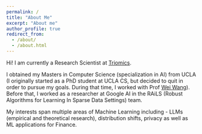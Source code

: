 ```yaml
---
permalink: /
title: "About Me"
excerpt: "About me"
author_profile: true
redirect_from:
  - /about/
  - /about.html
---
```


<!-- ## Academic -->
Hi! I am currently a Research Scientist at [Triomics](https://www.triomics.com/).

I obtained my Masters in Computer Science (specialization in AI) from UCLA (I originally started as a PhD student at UCLA CS, but decided to quit in order to pursue my goals. During that time, I worked with Prof [Wei Wang](http://web.cs.ucla.edu/~weiwang/)).
Before that, I worked as a researcher at Google AI in the RAiLS (Robust Algorithms for Learning In Sparse Data Settings) team. 

My interests span multiple areas of Machine Learning including - LLMs (empirical and theoretical research), distribution shifts, privacy as well as ML applications for Finance. <!---, OOD Generalization and Optimization.  with primary works in spatio-temporal modelling, distribution shifts, fairness and learning from labelled proportions. -->

<!-- Before that, I finished my undergraduate in Computer Science and Engineering at [Indian Institute of Technology, Hyderabad](https://www.iith.ac.in/) where I worked under the supervision of [Dr. Manohar Kaul](https://www.iith.ac.in/~mkaul/).
 -->
<!-- My research interests broadly include *Optimization*, *OOD Generalization* and *Deep Learning Theory*. *Graph Representation Learning*, *Knowledge Graphs*, *Natural Language Processing*, *Topological Analysis of Neural Networks* and *Explainability and Interpretability of Deep Neural Networks*.
 -->

<!-- ## Startups
I am also broadly interested in the startup ecosystem, particularly from the investment viewpoint.<br />
I work (and have worked in the past) with various startups, mainly at UCLA Anderson Business School, on providing them technical advise on the use of AI (machine learning) in their product. Some highlights [here](https://chauhanjatin10.github.io/startups/).  -->
 
